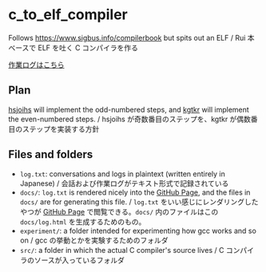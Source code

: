 # c_to_elf_compiler
Follows https://www.sigbus.info/compilerbook but spits out an ELF / Rui 本ベースで ELF を吐く C コンパイラを作る

[作業ログはこちら](https://sozysozbot.github.io/c_to_elf_compiler/log.html)

## Plan
[hsjoihs](https://twitter.com/hsjoihs) will implement the odd-numbered steps, and [kgtkr](https://twitter.com/kgtkr) will implement the even-numbered steps. / hsjoihs が奇数番目のステップを、kgtkr が偶数番目のステップを実装する方針

## Files and folders
- `log.txt`: conversations and logs in plaintext (written entirely in Japanese) / 会話および作業ログがテキスト形式で記録されている
- `docs/`: `log.txt` is rendered nicely into the [GitHub Page](https://sozysozbot.github.io/c_to_elf_compiler/log.html), and the files in `docs/` are for generating this file. / `log.txt` をいい感じにレンダリングしたやつが [GitHub Page](https://sozysozbot.github.io/c_to_elf_compiler/log.html) で閲覧できる。`docs/` 内のファイルはこの `docs/log.html` を生成するためのもの。
- `experiment/`: a folder intended for experimenting how gcc works and so on / gcc の挙動とかを実験するためのフォルダ
- `src/`: a folder in which the actual C compiler's source lives / C コンパイラのソースが入っているフォルダ
